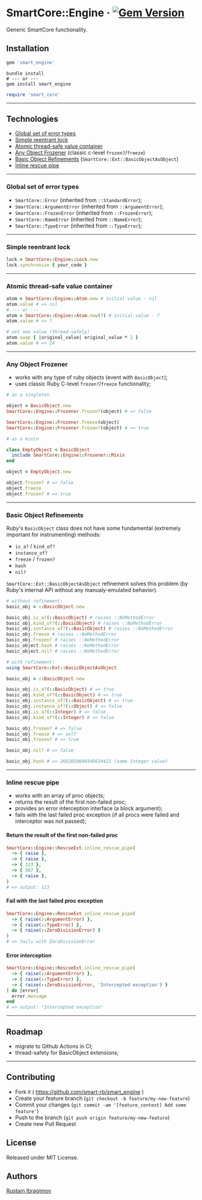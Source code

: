 # SmartCore::Engine &middot; [![Gem Version](https://badge.fury.io/rb/smart_engine.svg)](https://badge.fury.io/rb/smart_engine)

Generic SmartCore functionality.

## Installation

```ruby
gem 'smart_engine'
```

```shell
bundle install
# --- or ---
gem install smart_engine
```

```ruby
require 'smart_core'
```

---

## Technologies

- [Global set of error types](#global-set-of-error-types)
- [Simple reentrant lock](#simple-reentrant-lock)
- [Atomic thread-safe value container](#atomic-thread-safe-value-container)
- [Any Object Frozener](#any-object-frozener) (classic c-level `frozen?`/`freeze`)
- [Basic Object Refinements](#basic-object-refinements) (`SmartCore::Ext::BasicObjectAsObject`)
- [Inline rescue pipe](#inline-rescue-pipe)

---

### Global set of error types

- `SmartCore::Error` (inherited from `::StandardError`);
- `SmartCore::ArgumentError` (inherited from `::ArgumentError`);
- `SmartCore::FrozenError` (inherited from `::FrozenError`);
- `SmartCore::NameError` (inherited from `::NameError`);
- `SmartCore::TypeError` (inherited from `::TypeError`);

---

### Simple reentrant lock

```ruby
lock = SmartCore::Engine::Lock.new
lock.synchronize { your_code }
```

---

### Atomic thread-safe value container

```ruby
atom = SmartCore::Engine::Atom.new # initial value - nil
atom.value # => nil
# --- or ---
atom = SmartCore::Engine::Atom.new(7) # initial value - 7
atom.value # => 7

# set new value (thread-safely)
atom.swap { |original_value| original_value * 2 }
atom.value # => 14
```

---

### Any Object Frozener

- works with any type of ruby objects (event with `BasicObject`);
- uses classic Ruby C-level `frozen?`/`freeze` functionality;

```ruby
# as a singleton

object = BasicObject.new
SmartCore::Engine::Frozener.frozen?(object) # => false

SmartCore::Engine::Frozener.freeze(object)
SmartCore::Engine::Frozener.frozen?(object) # => true
```

```ruby
# as a mixin

class EmptyObject < BasicObject
  include SmartCore::Engine::Frozener::Mixin
end

object = EmptyObject.new

object.frozen? # => false
object.freeze
object.frozen? # => true
```

---

### Basic Object Refinements

Ruby's `BasicObject` class does not have some fundamental (extremely important for instrumenting) methods:

- `is_a?` / `kind_of?`
- `instance_of?`
- `freeze` / `frozen?`
- `hash`
- `nil?`

`SmartCore::Ext::BasicObjectAsObject` refinement solves this problem (by Ruby's internal API without any manualy-emulated behavior).

```ruby
# without refinement:
basic_obj = ::BasicObject.new

basic_obj.is_a?(::BasicObject) # raises ::NoMethodError
basic_obj.kind_of?(::BasicObject) # raises ::NoMethodError
basic_obj.instance_of?(::BasicObject) # rasies ::NoMethodError
basic_obj.freeze # raises ::NoMethodError
basic_obj.frozen? # raises ::NoMethodError
basic_object.hash # raises ::NoMethodError
basic_object.nil? # raises ::NoMethodError
```

```ruby
# with refinement:
using SmartCore::Ext::BasicObjectAsObject

basic_obj = ::BasicObject.new

basic_obj.is_a?(::BasicObject) # => true
basic_obj.kind_of?(::BasicObject) # => true
basic_obj.instance_of?(::BasicObject) # => true
basic_obj.instance_of?(::Object) # => false
basic_obj.is_a?(::Integer) # => false
basic_obj.kind_of?(::Integer) # => false

basic_obj.frozen? # => false
basic_obj.freeze # => self
basic_obj.frozen? # => true

basic_obj.nil? # => false

basic_obj.hash # => 2682859680348634421 (some Integer value)
```

---

### Inline rescue pipe

- works with an array of proc objects;
- returns the result of the first non-failed proc;
- provides an error interception interface (a block argument);
- fails with the last failed proc exception (if all procs were failed and interceptor was not passed);

#### Return the result of the first non-failed proc

```ruby
SmartCore::Engine::RescueExt.inline_rescue_pipe(
  -> { raise },
  -> { raise },
  -> { 123 },
  -> { 567 },
  -> { raise },
)
# => output: 123
```

#### Fail with the last failed proc exception

```ruby
SmartCore::Engine::RescueExt.inline_rescue_pipe(
  -> { raise(::ArgumentError) },
  -> { raise(::TypeError) },
  -> { raise(::ZeroDivisionError) }
)
# => fails with ZeroDivisionError
```

#### Error interception

```ruby
SmartCore::Engine::RescueExt.inline_rescue_pipe(
  -> { raise(::ArgumentError) },
  -> { raise(::TypeError) },
  -> { raise(::ZeroDivisionError, 'Intercepted exception') }
) do |error|
  error.message
end
# => output: "Intercepted exception"
```

---

## Roadmap

- migrate to Github Actions in CI;
- thread-safety for BasicObject extensions;

---

## Contributing

- Fork it ( https://github.com/smart-rb/smart_engine )
- Create your feature branch (`git checkout -b feature/my-new-feature`)
- Commit your changes (`git commit -am '[feature_context] Add some feature'`)
- Push to the branch (`git push origin feature/my-new-feature`)
- Create new Pull Request

## License

Released under MIT License.

## Authors

[Rustam Ibragimov](https://github.com/0exp)

